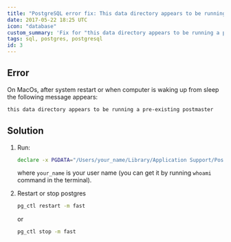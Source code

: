 ```yaml
---
title: "PostgreSQL error fix: This data directory appears to be running a pre-existing postmaster"
date: 2017-05-22 18:25 UTC
icon: "database"
custom_summary: 'Fix for "this data directory appears to be running a pre-existing postmaster" error.'
tags: sql, postgres, postgresql
id: 3
---
```


## Error

On MacOs, after system restart or when computer is waking up from sleep the following message appears:

```bash
this data directory appears to be running a pre-existing postmaster
```

## Solution

1. Run:

    ```bash
    declare -x PGDATA="/Users/your_name/Library/Application Support/Postgres/var-9.4/"
    ```

    where `your_name` is your user name (you can get it by running `whoami` command in the terminal).

2. Restart or stop postgres

    ```bash
    pg_ctl restart -m fast
    ```

    or

    ```bash
    pg_ctl stop -m fast
    ```
